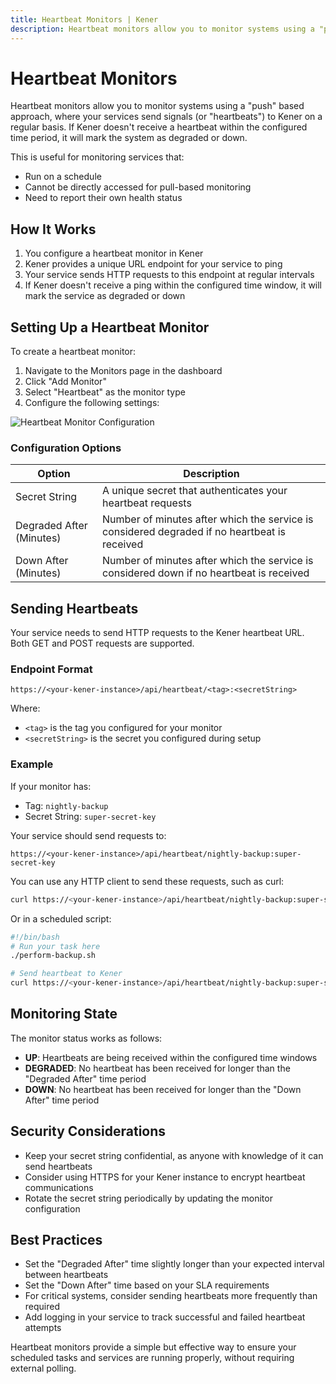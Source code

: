 ```yaml
---
title: Heartbeat Monitors | Kener
description: Heartbeat monitors allow you to monitor systems using a "push" based approach
---
```


# Heartbeat Monitors

Heartbeat monitors allow you to monitor systems using a "push" based approach, where your services send signals (or "heartbeats") to Kener on a regular basis. If Kener doesn't receive a heartbeat within the configured time period, it will mark the system as degraded or down.

This is useful for monitoring services that:

- Run on a schedule
- Cannot be directly accessed for pull-based monitoring
- Need to report their own health status

## How It Works

1. You configure a heartbeat monitor in Kener
2. Kener provides a unique URL endpoint for your service to ping
3. Your service sends HTTP requests to this endpoint at regular intervals
4. If Kener doesn't receive a ping within the configured time window, it will mark the service as degraded or down

## Setting Up a Heartbeat Monitor

To create a heartbeat monitor:

1. Navigate to the Monitors page in the dashboard
2. Click "Add Monitor"
3. Select "Heartbeat" as the monitor type
4. Configure the following settings:

<div class="border rounded-md">

![Heartbeat Monitor Configuration](/documentation/m_hb.png)

</div>

### Configuration Options

| Option                   | Description                                                                                  |
| ------------------------ | -------------------------------------------------------------------------------------------- |
| Secret String            | A unique secret that authenticates your heartbeat requests                                   |
| Degraded After (Minutes) | Number of minutes after which the service is considered degraded if no heartbeat is received |
| Down After (Minutes)     | Number of minutes after which the service is considered down if no heartbeat is received     |

## Sending Heartbeats

Your service needs to send HTTP requests to the Kener heartbeat URL. Both GET and POST requests are supported.

### Endpoint Format

```
https://<your-kener-instance>/api/heartbeat/<tag>:<secretString>
```

Where:

- `<tag>` is the tag you configured for your monitor
- `<secretString>` is the secret you configured during setup

### Example

If your monitor has:

- Tag: `nightly-backup`
- Secret String: `super-secret-key`

Your service should send requests to:

```
https://<your-kener-instance>/api/heartbeat/nightly-backup:super-secret-key
```

You can use any HTTP client to send these requests, such as curl:

```bash
curl https://<your-kener-instance>/api/heartbeat/nightly-backup:super-secret-key
```

Or in a scheduled script:

```bash
#!/bin/bash
# Run your task here
./perform-backup.sh

# Send heartbeat to Kener
curl https://<your-kener-instance>/api/heartbeat/nightly-backup:super-secret-key
```

## Monitoring State

The monitor status works as follows:

- **UP**: Heartbeats are being received within the configured time windows
- **DEGRADED**: No heartbeat has been received for longer than the "Degraded After" time period
- **DOWN**: No heartbeat has been received for longer than the "Down After" time period

## Security Considerations

- Keep your secret string confidential, as anyone with knowledge of it can send heartbeats
- Consider using HTTPS for your Kener instance to encrypt heartbeat communications
- Rotate the secret string periodically by updating the monitor configuration

## Best Practices

- Set the "Degraded After" time slightly longer than your expected interval between heartbeats
- Set the "Down After" time based on your SLA requirements
- For critical systems, consider sending heartbeats more frequently than required
- Add logging in your service to track successful and failed heartbeat attempts

Heartbeat monitors provide a simple but effective way to ensure your scheduled tasks and services are running properly, without requiring external polling.
